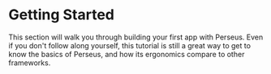 # Getting Started

This section will walk you through building your first app with Perseus. Even if you don't follow along yourself, this tutorial is still a great way to get to know the basics of Perseus, and how its ergonomics compare to other frameworks.
